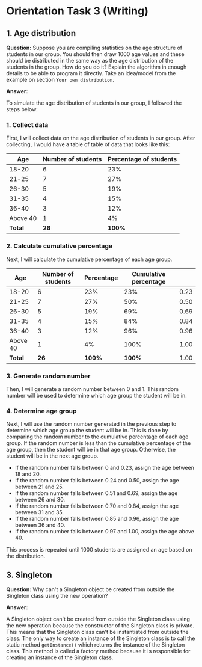 # Orientation Task 3 (Writing)

## 1. Age distribution

**Question:** Suppose you are compiling statistics on the age structure of students in our group. You should then draw 1000 age values and these should be distributed in the same way as the age distribution of the students in the group. How do you do it? Explain the algorithm in enough details to be able to program it directly. Take an idea/model from the example on section `Your own distribution`.

**Answer:**

To simulate the age distribution of students in our group, I followed the steps below:

### 1. Collect data 

First, I will collect data on the age distribution of students in our group. After collecting, I would have a table of table of data that looks like this:

| Age       | Number of students | Percentage of students |
|-----------|--------------------|------------------------|
| 18-20     | 6                  | 23%                    |
| 21-25     | 7                  | 27%                    |
| 26-30     | 5                  | 19%                    |
| 31-35     | 4                  | 15%                    |
| 36-40     | 3                  | 12%                    |
| Above 40  | 1                  | 4%                     |
| **Total** | **26**             | **100%**               |

### 2. Calculate cumulative percentage

Next, I will calculate the cumulative percentage of each age group.

| Age       | Number of students | Percentage | Cumulative percentage |      |
|-----------|--------------------|------------|-----------------------|------|
| 18-20     | 6                  | 23%        | 23%                   | 0.23 | 
| 21-25     | 7                  | 27%        | 50%                   | 0.50 |
| 26-30     | 5                  | 19%        | 69%                   | 0.69 |
| 31-35     | 4                  | 15%        | 84%                   | 0.84 |
| 36-40     | 3                  | 12%        | 96%                   | 0.96 |
| Above 40  | 1                  | 4%         | 100%                  | 1.00 |
| **Total** | **26**             | **100%**   | **100%**              | 1.00 |

### 3. Generate random number

Then, I will generate a random number between 0 and 1. This random number will be used to determine which age group the student will be in.

### 4. Determine age group

Next, I will use the random number generated in the previous step to determine which age group the student will be in. This is done by comparing the random number to the cumulative percentage of each age group. If the random number is less than the cumulative percentage of the age group, then the student will be in that age group. Otherwise, the student will be in the next age group.

- If the random number falls between 0 and 0.23, assign the age between 18 and 20.
- If the random number falls between 0.24 and 0.50, assign the age between 21 and 25.
- If the random number falls between 0.51 and 0.69, assign the age between 26 and 30.
- If the random number falls between 0.70 and 0.84, assign the age between 31 and 35.
- If the random number falls between 0.85 and 0.96, assign the age between 36 and 40.
- If the random number falls between 0.97 and 1.00, assign the age above 40.

This process is repeated until 1000 students are assigned an age based on the distribution.



## 3. Singleton

**Question:** Why can't a Singleton object be created from outside the Singleton class using the new operation?

**Answer:**

A Singleton object can't be created from outside the Singleton class using the new operation because the constructor of the Singleton class is private. This means that the Singleton class can't be instantiated from outside the class. The only way to create an instance of the Singleton class is to call the static method `getInstance()` which returns the instance of the Singleton class. This method is called a factory method because it is responsible for creating an instance of the Singleton class.

